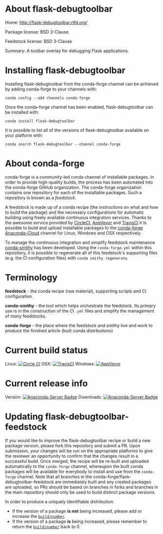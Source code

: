 About flask-debugtoolbar
========================

Home: http://flask-debugtoolbar.rtfd.org/

Package license: BSD 3-Clause

Feedstock license: BSD 3-Clause

Summary: A toolbar overlay for debugging Flask applications.



Installing flask-debugtoolbar
=============================

Installing flask-debugtoolbar from the conda-forge channel can be achieved by adding conda-forge to your channels with:

```
conda config --add channels conda-forge
```

Once the conda-forge channel has been enabled, flask-debugtoolbar can be installed with:

```
conda install flask-debugtoolbar
```

It is possible to list all of the versions of flask-debugtoolbar available on your platform with:

```
conda search flask-debugtoolbar --channel conda-forge
```


About conda-forge
=================

conda-forge is a community-led conda channel of installable packages.
In order to provide high-quality builds, the process has been automated into the
conda-forge GitHub organization. The conda-forge organization contains one repository
for each of the installable packages. Such a repository is known as a *feedstock*.

A feedstock is made up of a conda recipe (the instructions on what and how to build
the package) and the necessary configurations for automatic building using freely
available continuous integration services. Thanks to the awesome service provided by
[CircleCI](https://circleci.com/), [AppVeyor](http://www.appveyor.com/)
and [TravisCI](https://travis-ci.org/) it is possible to build and upload installable
packages to the [conda-forge](https://anaconda.org/conda-forge)
[Anaconda-Cloud](http://docs.anaconda.org/) channel for Linux, Windows and OSX respectively.

To manage the continuous integration and simplify feedstock maintenance
[conda-smithy](http://github.com/conda-forge/conda-smithy) has been developed.
Using the ``conda-forge.yml`` within this repository, it is possible to regenerate all of
this feedstock's supporting files (e.g. the CI configuration files) with ``conda smithy regenerate``.


Terminology
===========

**feedstock** - the conda recipe (raw material), supporting scripts and CI configuration.

**conda-smithy** - the tool which helps orchestrate the feedstock.
                   Its primary use is in the construction of the CI ``.yml`` files
                   and simplify the management of *many* feedstocks.

**conda-forge** - the place where the feedstock and smithy live and work to
                  produce the finished article (built conda distributions)

Current build status
====================

Linux: [![Circle CI](https://circleci.com/gh/conda-forge/flask-debugtoolbar-feedstock.svg?style=shield)](https://circleci.com/gh/conda-forge/flask-debugtoolbar-feedstock)
OSX: [![TravisCI](https://travis-ci.org/conda-forge/flask-debugtoolbar-feedstock.svg?branch=master)](https://travis-ci.org/conda-forge/flask-debugtoolbar-feedstock)
Windows: [![AppVeyor](https://ci.appveyor.com/api/projects/status/github/conda-forge/flask-debugtoolbar-feedstock?svg=True)](https://ci.appveyor.com/project/conda-forge/flask-debugtoolbar-feedstock/branch/master)

Current release info
====================
Version: [![Anaconda-Server Badge](https://anaconda.org/conda-forge/flask-debugtoolbar/badges/version.svg)](https://anaconda.org/conda-forge/flask-debugtoolbar)
Downloads: [![Anaconda-Server Badge](https://anaconda.org/conda-forge/flask-debugtoolbar/badges/downloads.svg)](https://anaconda.org/conda-forge/flask-debugtoolbar)


Updating flask-debugtoolbar-feedstock
=====================================

If you would like to improve the flask-debugtoolbar recipe or build a new
package version, please fork this repository and submit a PR. Upon submission,
your changes will be run on the appropriate platforms to give the reviewer an
opportunity to confirm that the changes result in a successful build. Once
merged, the recipe will be re-built and uploaded automatically to the
`conda-forge` channel, whereupon the built conda packages will be available for
everybody to install and use from the `conda-forge` channel.
Note that all branches in the conda-forge/flask-debugtoolbar-feedstock are
immediately built and any created packages are uploaded, so PRs should be based
on branches in forks and branches in the main repository should only be used to
build distinct package versions.

In order to produce a uniquely identifiable distribution:
 * If the version of a package **is not** being increased, please add or increase
   the [``build/number``](http://conda.pydata.org/docs/building/meta-yaml.html#build-number-and-string).
 * If the version of a package **is** being increased, please remember to return
   the [``build/number``](http://conda.pydata.org/docs/building/meta-yaml.html#build-number-and-string)
   back to 0.
